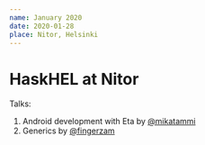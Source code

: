 ```yaml
---
name: January 2020
date: 2020-01-28
place: Nitor, Helsinki
---
```


# HaskHEL at Nitor

Talks:

1. Android development with Eta by [@mikatammi]
2. Generics by [@fingerzam]

[@mikatammi]: https://github.com/mikatammi
[@fingerzam]: https://github.com/Fingerzam
